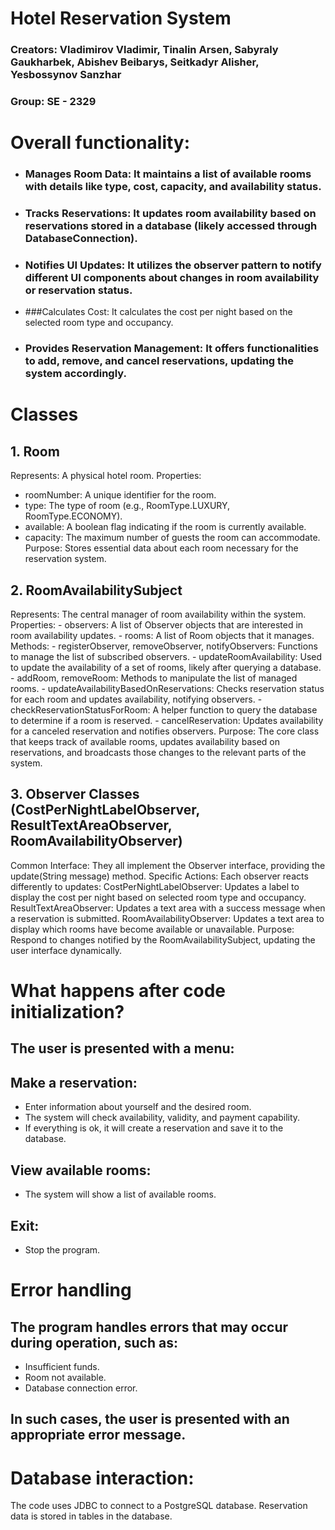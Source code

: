 # Hotel Reservation System

### Creators: Vladimirov Vladimir, Tinalin Arsen, Sabyraly Gaukharbek, Abishev Beibarys, Seitkadyr Alisher, Yesbossynov Sanzhar

### Group: SE - 2329

# Overall functionality:

  - ### Manages Room Data: It maintains a list of available rooms with details like type, cost, capacity, and availability status.
  - ### Tracks Reservations: It updates room availability based on reservations stored in a database (likely accessed through DatabaseConnection).
  - ### Notifies UI Updates: It utilizes the observer pattern to notify different UI components about changes in room availability or reservation status.
  - ###Calculates Cost: It calculates the cost per night based on the selected room type and occupancy.
  - ### Provides Reservation Management: It offers functionalities to add, remove, and cancel reservations, updating the system accordingly.


# Classes

## 1. Room

  Represents: A physical hotel room.
  Properties:
  - roomNumber: A unique identifier for the room.
  - type: The type of room (e.g., RoomType.LUXURY, RoomType.ECONOMY).
  - available: A boolean flag indicating if the room is currently available.
  - capacity: The maximum number of guests the room can accommodate.
  Purpose: Stores essential data about each room necessary for the reservation system.

## 2. RoomAvailabilitySubject

  Represents: The central manager of room availability within the system.
  Properties:
    - observers: A list of Observer objects that are interested in room availability updates.
    - rooms: A list of Room objects that it manages.
  Methods:
    - registerObserver, removeObserver, notifyObservers: Functions to manage the list of subscribed observers.
    - updateRoomAvailability: Used to update the availability of a set of rooms, likely after querying a database.
    - addRoom, removeRoom: Methods to manipulate the list of managed rooms.
    - updateAvailabilityBasedOnReservations: Checks reservation status for each room and updates availability, notifying observers.
    - checkReservationStatusForRoom: A helper function to query the database to determine if a room is reserved.
    - cancelReservation: Updates availability for a canceled reservation and notifies observers.
  Purpose: The core class that keeps track of available rooms, updates availability based on reservations, and broadcasts those changes to the relevant parts of the system.

## 3. Observer Classes (CostPerNightLabelObserver, ResultTextAreaObserver, RoomAvailabilityObserver)

  Common Interface: They all implement the Observer interface, providing the update(String message) method.
  Specific Actions: Each observer reacts differently to updates:
  CostPerNightLabelObserver: Updates a label to display the cost per night based on selected room type and occupancy.
  ResultTextAreaObserver: Updates a text area with a success message when a reservation is submitted.
  RoomAvailabilityObserver: Updates a text area to display which rooms have become available or unavailable.
  Purpose: Respond to changes notified by the RoomAvailabilitySubject, updating the user interface dynamically.


# What happens after code initialization?

  ## The user is presented with a menu:
  
  ## Make a reservation:
  
  - Enter information about yourself and the desired room.
  - The system will check availability, validity, and payment capability.
  - If everything is ok, it will create a reservation and save it to the database.
    
  ## View available rooms:
  
  - The system will show a list of available rooms.
    
  ## Exit:
  
  - Stop the program.
  


# Error handling

  ## The program handles errors that may occur during operation, such as:
  
  - Insufficient funds.
  - Room not available.
  - Database connection error.
    
  ## In such cases, the user is presented with an appropriate error message.



# Database interaction:
  The code uses JDBC to connect to a PostgreSQL database.
  Reservation data is stored in tables in the database.
